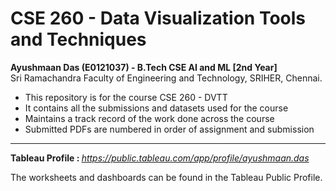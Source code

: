 # CSE 260 - Data Visualization Tools and Techniques

<b>Ayushmaan Das (E0121037) - B.Tech CSE AI and ML [2nd Year]</b><br>
Sri Ramachandra Faculty of Engineering and Technology, SRIHER, Chennai.

- This repository is for the course CSE 260 - DVTT
- It contains all the submissions and datasets used for the course
- Maintains a track record of the work done across the course
- Submitted PDFs are numbered in order of assignment and submission

<hr>

<b> Tableau Profile : </b> <i>https://public.tableau.com/app/profile/ayushmaan.das</i>

The worksheets and dashboards can be found in the Tableau Public Profile.
